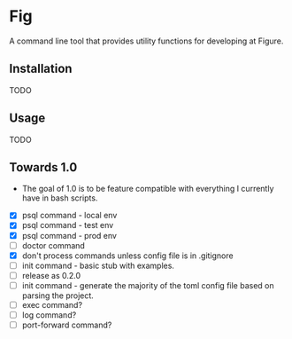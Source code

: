 # Fig

A command line tool that provides utility functions for developing at Figure.

## Installation

TODO

## Usage

TODO

## Towards 1.0

- The goal of 1.0 is to be feature compatible with everything I currently have in bash scripts.

- [x] psql command - local env
- [x] psql command - test env
- [x] psql command - prod env
- [ ] doctor command
- [x] don't process commands unless config file is in .gitignore
- [ ] init command - basic stub with examples.
- [ ] release as 0.2.0
- [ ] init command - generate the majority of the toml config file based on parsing the project.
- [ ] exec command?
- [ ] log command?
- [ ] port-forward command?
